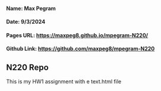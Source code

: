 #### Name: Max Pegram

#### Date: 9/3/2024

#### Pages URL: https://maxpeg8.github.io/mpegram-N220/

#### Github Link: https://github.com/maxpeg8/mpegram-N220

## N220 Repo

This is my HW1 assignment with e text.html file
